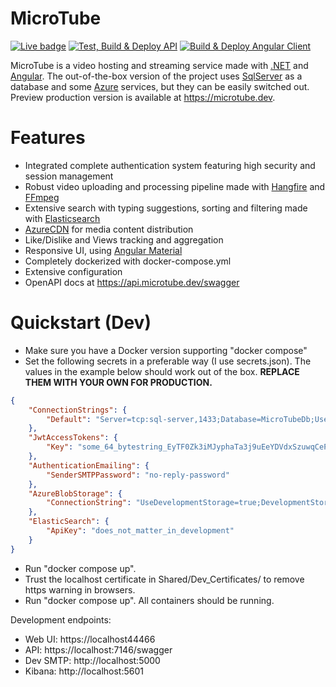 # MicroTube
[![Live badge](https://img.shields.io/badge/Live-microtube.dev-brightgreen.svg)](https://microtube.dev/) [![Test, Build & Deploy API](https://github.com/Vansh0t/MicroTube/actions/workflows/dotnet.yml/badge.svg)](https://github.com/Vansh0t/MicroTube/actions/workflows/dotnet.yml) [![Build & Deploy Angular Client](https://github.com/Vansh0t/MicroTube/actions/workflows/angular.yml/badge.svg?branch=master)](https://github.com/Vansh0t/MicroTube/actions/workflows/angular.yml)

MicroTube is a video hosting and streaming service made with [.NET](https://dotnet.microsoft.com) and [Angular](https://angular.dev). The out-of-the-box version of the project uses [SqlServer](https://www.microsoft.com/sql-server) as a database and some [Azure](https://azure.microsoft.com/) services, but they can be easily switched out. Preview production version is available at https://microtube.dev.
# Features
- Integrated complete authentication system featuring high security and session management
- Robust video uploading and processing pipeline made with [Hangfire](https://www.hangfire.io) and [FFmpeg](https://www.ffmpeg.org)
- Extensive search with typing suggestions, sorting and filtering made with [Elasticsearch](https://www.elastic.co/docs)
- [AzureCDN](https://azure.microsoft.com/products/cdn) for media content distribution
- Like/Dislike and Views tracking and aggregation
- Responsive UI, using [Angular Material](https://material.angular.io)
- Completely dockerized with docker-compose.yml
- Extensive configuration
- OpenAPI docs at https://api.microtube.dev/swagger
# Quickstart (Dev)
- Make sure you have a Docker version supporting "docker compose"
- Set the following secrets in a preferable way (I use secrets.json). The values in the example below should work out of the box. <b>REPLACE THEM WITH YOUR OWN FOR PRODUCTION.</b>
```json
{
	"ConnectionStrings": {
		"Default": "Server=tcp:sql-server,1433;Database=MicroTubeDb;User Id=sa;Password=devpassword12345++;Trusted_Connection=False;Connect Timeout=20;Encrypt=False;Trust Server Certificate=True;Command Timeout=10"
	},
	"JwtAccessTokens": {
		"Key": "some_64_bytestring_EyTF0Zk3iMJyphaTa3j9uEeYDVdxSzuwqCePduTuP9jPA"
	},
	"AuthenticationEmailing": {
		"SenderSMTPPassword": "no-reply-password"
	},
	"AzureBlobStorage": {
		"ConnectionString": "UseDevelopmentStorage=true;DevelopmentStorageProxyUri=http://azurite"
	},
	"ElasticSearch": {
		"ApiKey": "does_not_matter_in_development"
	}
}
```
 - Run "docker compose up".
 - Trust the localhost certificate in Shared/Dev_Certificates/ to remove https warning in browsers.
 - Run "docker compose up". All containers should be running. 

Development endpoints:
 - Web UI: https://localhost44466
 - API: https://localhost:7146/swagger
 - Dev SMTP: http://localhost:5000
 - Kibana: http://localhost:5601